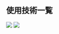 <div id="top"></div>

## 使用技術一覧
<p style="display: inline">
  <!-- フロントエンドのフレームワーク一覧 -->
    <img src="https://img.shields.io/badge/-Node.js-000000.svg?logo=node.js&style=for-the-badge">
    <img src="https://img.shields.io/badge/-flutter-000000.svg?logo=flutter&style=for-the-badge">
